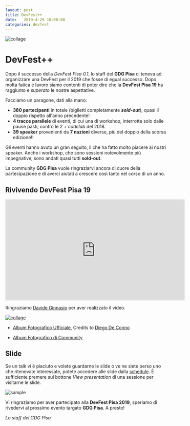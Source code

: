 ```yaml
---
layout: post
title: DevFest++
date:   2019-4-29 18:00:00
categories: devfest
---
```


![collage](/static/img/devfest19-header.jpg)
# DevFest++

Dopo il successo della *DevFest Pisa 0.1*, lo staff del **GDG Pisa** ci teneva ad organizzare una DevFest per il 2019 che fosse di egual successo. Dopo molta fatica e lavoro siamo contenti di poter dire che la **DevFest Pisa 19** ha raggiunto e *superato* le nostre aspettative.

Facciamo un paragone, dati alla mano:
* **380 partecipanti** in totale (biglietti completamente ***sold-out***), quasi il doppio rispetto all'anno precedente!
* **4 tracce parallele** di eventi, di cui una di workshop, interrotte solo dalle pause pasti, contro le 2 + *codelab* del 2018.
* **39 speaker** provenienti da **7 nazioni** diverse, più del doppio della scorsa edizione!!

Gli eventi hanno avuto un gran seguito, il che ha fatto molto piacere ai nostri speaker. Anche i workshop, che sono sessioni notevolmente più impegnative, sono andati quasi tutti **sold-out**.

La community **GDG Pisa** vuole ringraziarvi ancora di cuore della partecipazione e di averci aiutati a crescere così tanto nel corso di un anno.

## Rivivendo DevFest Pisa 19

<iframe width="560" height="315" src="https://www.youtube.com/embed/h5d-EOTWOOU" frameborder="0" allow="autoplay; encrypted-media" allowfullscreen></iframe>

Ringraziamo [Davide Ginnasio](https://www.youtube.com/user/ginnasio90) per aver realizzato il video.

[![collage](/static/img/devfest19-collage.jpg)](https://photos.app.goo.gl/cRcVqhNuxt4zwDVQ9)

* [Album Fotografico Ufficiale](https://photos.app.goo.gl/cRcVqhNuxt4zwDVQ9), Credits to [Diego De Conno](https://www.facebook.com/diego.deconno)

* [Album Fotografico di Community](https://photos.app.goo.gl/5MG4fz1c2e3uW3zG7)

## Slide

Se un talk vi è piaciuto e volete guardarne le slide o ve ne siete perso uno che ritenevate interessate, potete accedere alle slide dalla [schedule](https://devfest.gdgpisa.it/schedule/).
È sufficiente premere sul bottone _View presentation_ di una sessione per visitarne le slide.

![sample](/static/img/devfest19-slides-sample.png)

Vi ringraziamo per aver partecipato alla **DevFest Pisa 2019**, speriamo di rivedervi al prossimo evento targato **GDG Pisa**. A presto!

_Lo staff del GDG Pisa_